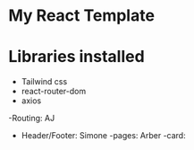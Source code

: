 # My React Template

# Libraries installed

- Tailwind css
- react-router-dom
- axios

-Routing: AJ

- Header/Footer: Simone
  -pages: Arber
  -card:
